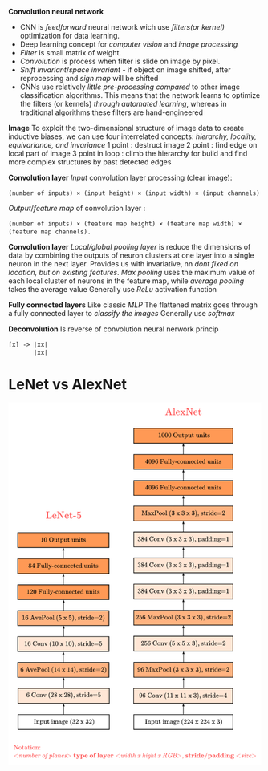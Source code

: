 **Convolution neural network**
* CNN is *feedforward* neural network wich use *filters(or kernel)* optimization for data learning.
* Deep learning concept for *computer vision* and *image processing*
* *Filter* is small matrix of weight.
* *Convolution* is process when filter is slide on image by pixel. 
* *Shift invariant*/*space invariant* - if object on image shifted, after reprocessing and *sign map* will be shifted
* CNNs use relatively *little pre-processing compared* to other image classification algorithms. This means that the network learns to optimize the filters (or kernels) *through automated learning*, whereas in traditional algorithms these filters are hand-engineered

**Image**
To exploit the two-dimensional structure of image data to create inductive biases, we can use four interrelated concepts: *hierarchy, locality, equivariance, and invariance*
1 point : destruct image
2 point : find edge on local part of image
3 point in loop : climb the hierarchy for build and find more complex structures by past detected edges

**Сonvolution layer**
*Input* convolution layer processing (clear image):
```
(number of inputs) × (input height) × (input width) × (input channels)
```
*Output*/*feature map* of convolution layer :
```
(number of inputs) × (feature map height) × (feature map width) × (feature map channels).
```

**Convolution layer** 
*Local/global pooling layer* is reduce the dimensions of data by combining the outputs of neuron clusters at one layer into a single neuron in the next layer. Provides us with invariative, nn *dont fixed on location, but on existing features*.
*Max pooling* uses the maximum value of each local cluster of neurons in the feature map, while *average pooling* takes the average value
Generally use *ReLu* activation function

**Fully connected layers**
Like classic *MLP*
The flattened matrix goes through a fully connected layer to *classify the images*
Generally use *softmax*


**Deconvolution**
Is reverse of convolution neural nerwork princip
```
[x] -> |xx|
       |xx|
```
# LeNet vs AlexNet

![Reference](img\alexnet.png)
